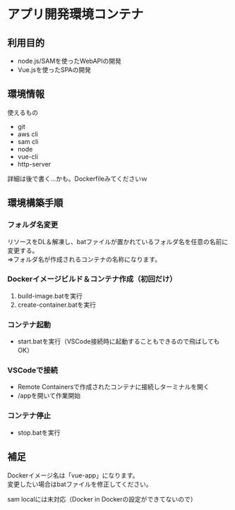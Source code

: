 # アプリ開発環境コンテナ

## 利用目的

- node.js/SAMを使ったWebAPIの開発
- Vue.jsを使ったSPAの開発

## 環境情報

使えるもの
- git
- aws cli
- sam cli
- node
- vue-cli
- http-server

詳細は後で書く…かも。Dockerfileみてくださいｗ

## 環境構築手順

### フォルダ名変更

リソースをDL＆解凍し、batファイルが置かれているフォルダ名を任意の名前に変更する。  
⇒フォルダ名が作成されるコンテナの名称になります。

### Dockerイメージビルド＆コンテナ作成（初回だけ）

1. build-image.batを実行
2. create-container.batを実行

### コンテナ起動

- start.batを実行（VSCode接続時に起動することもできるので飛ばしてもOK）

### VSCodeで接続

- Remote Containersで作成されたコンテナに接続しターミナルを開く
- /appを開いて作業開始


### コンテナ停止

- stop.batを実行


## 補足

Dockerイメージ名は「vue-app」になります。  
変更したい場合はbatファイルを修正してください。

sam localには未対応（Docker in Dockerの設定ができてないので）
